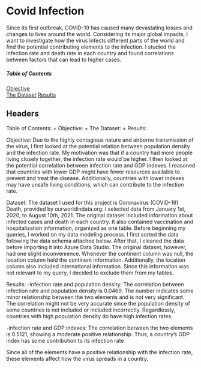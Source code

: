 # Covid Infection 
  Since its first outbreak, COVID-19 has caused many devastating losses and changes to lives around the world. Considering its major global impacts, I want to investigate how the virus infects different parts of the world and find the potential contributing elements to the infection. I studied the infection rate and death rate in each country and found correlations between factors that can lead to higher cases.

##### Table of Contents  
[Objective](#Objective)  
[The Dataset](#emphasis)
[Results](#emphasis)  

## Headers
Table of Contents:
	+ Objective:
	+ The Dataset:
	+ Results:
  
Objective:
	Due to the highly contagious nature and airborne transmission of the virus, I first looked at the potential relation between population density and the infection rate. My motivation was that if a country had more people living closely together, the infection rate would be higher. I then looked at the potential correlation between infection rate and GDP indexes. I reasoned that countries with lower GDP might have fewer resources available to prevent and treat the disease. Additionally, countries with lower indexes may have unsafe living conditions, which can contribute to the infection rate. 
  
Dataset:
	The dataset I used for this project is Coronavirus (COVID-19) Death, provided by ourworldindata.org. I selected data from January 1st, 2020, to August 10th, 2021. The original dataset included information about infected cases and death in each country. It also contained vaccination and hospitalization information, organized as one table. Before beginning my queries, I worked on my data modeling process. I first sorted the data following the data schema attached below. After that, I cleaned the data before importing it into Azure Data Studio. The original dataset, however, had one slight inconvenience. Whenever the continent column was null, the location column held the continent information. Additionally, the location column also included international information. Since this information was not relevant to my query, I decided to exclude them from my tables.

Results:
-infection rate and population density: The correlation between infection rate and population density is 0.0469. The number indicates some minor relationship between the two elements and is not very significant. The correlation might not be very accurate since the population density of some countries is not included or included incorrectly. Regardlessly, countries with high population density do have high infection rates. 

-infection rate and GDP indexes: The correlation between the two elements is 0.5121, showing a moderate positive relationship. Thus, a country’s GDP index has some contribution to its infection rate
	
Since all of the elements have a positive relationship with the infection rate, these elements affect how the virus spreads in a country. 
